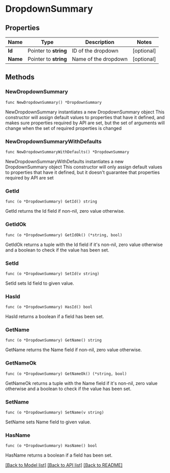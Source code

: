 # DropdownSummary

## Properties

Name | Type | Description | Notes
------------ | ------------- | ------------- | -------------
**Id** | Pointer to **string** | ID of the dropdown | [optional] 
**Name** | Pointer to **string** | Name of the dropdown | [optional] 

## Methods

### NewDropdownSummary

`func NewDropdownSummary() *DropdownSummary`

NewDropdownSummary instantiates a new DropdownSummary object
This constructor will assign default values to properties that have it defined,
and makes sure properties required by API are set, but the set of arguments
will change when the set of required properties is changed

### NewDropdownSummaryWithDefaults

`func NewDropdownSummaryWithDefaults() *DropdownSummary`

NewDropdownSummaryWithDefaults instantiates a new DropdownSummary object
This constructor will only assign default values to properties that have it defined,
but it doesn't guarantee that properties required by API are set

### GetId

`func (o *DropdownSummary) GetId() string`

GetId returns the Id field if non-nil, zero value otherwise.

### GetIdOk

`func (o *DropdownSummary) GetIdOk() (*string, bool)`

GetIdOk returns a tuple with the Id field if it's non-nil, zero value otherwise
and a boolean to check if the value has been set.

### SetId

`func (o *DropdownSummary) SetId(v string)`

SetId sets Id field to given value.

### HasId

`func (o *DropdownSummary) HasId() bool`

HasId returns a boolean if a field has been set.

### GetName

`func (o *DropdownSummary) GetName() string`

GetName returns the Name field if non-nil, zero value otherwise.

### GetNameOk

`func (o *DropdownSummary) GetNameOk() (*string, bool)`

GetNameOk returns a tuple with the Name field if it's non-nil, zero value otherwise
and a boolean to check if the value has been set.

### SetName

`func (o *DropdownSummary) SetName(v string)`

SetName sets Name field to given value.

### HasName

`func (o *DropdownSummary) HasName() bool`

HasName returns a boolean if a field has been set.


[[Back to Model list]](../README.md#documentation-for-models) [[Back to API list]](../README.md#documentation-for-api-endpoints) [[Back to README]](../README.md)


